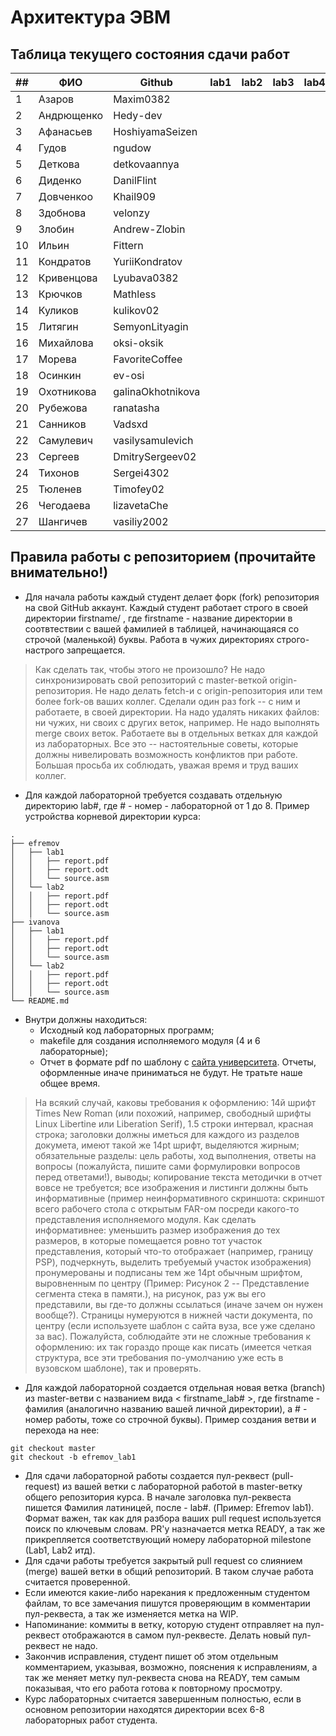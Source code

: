 # Архитектура  ЭВМ

## Таблица текущего состояния сдачи работ

| ##   | ФИО        | Github            | lab1  | lab2  | lab3  | lab4  | lab5  | lab6  | lab7  | lab8  | Итог |
| ---- | ---------- | ----------------- | ----- | ----- | ----- | ----- | ----- | ----- | ----- | ----- | ---- |
| 1    | Азаров     | Maxim0382         |       |       |       |       |       |       |       |       |      |
| 2    | Андрющенко | Hedy-dev          |       |       |       |       |       |       |       |       |      |
| 3    | Афанасьев  | HoshiyamaSeizen   |       |       |       |       |       |       |       |       |      |
| 4    | Гудов      | ngudow            |       |       |       |       |       |       |       |       |      |
| 5    | Деткова    | detkovaannya      |       |       |       |       |       |       |       |       |      |
| 6    | Диденко    | DanilFlint        |       |       |       |       |       |       |       |       |      |
| 7    | Довченкоo  | Khail909          |       |       |       |       |       |       |       |       |      |
| 8    | Здобнова   | velonzy           |       |       |       |       |       |       |       |       |      |
| 9    | Злобин     | Andrew-Zlobin     |       |       |       |       |       |       |       |       |      |
| 10   | Ильин      | Fittern           |       |       |       |       |       |       |       |       |      |
| 11   | Кондратов  | YuriiKondratov    |       |       |       |       |       |       |       |       |      |
| 12   | Кривенцова | Lyubava0382       |       |       |       |       |       |       |       |       |      |
| 13   | Крючков    | Mathless          |       |       |       |       |       |       |       |       |      |
| 14   | Куликов    | kulikov02         |       |       |       |       |       |       |       |       |      |
| 15   | Литягин    | SemyonLityagin    |       |       |       |       |       |       |       |       |      |
| 16   | Михайлова  | oksi-oksik        |       |       |       |       |       |       |       |       |      |
| 17   | Морева     | FavoriteCoffee    |       |       |       |       |       |       |       |       |      |
| 18   | Осинкин    | ev-osi            |       |       |       |       |       |       |       |       |      |
| 19   | Охотникова | galinaOkhotnikova |       |       |       |       |       |       |       |       |      |
| 20   | Рубежова   | ranatasha         |       |       |       |       |       |       |       |       |      |
| 21   | Санников   | Vadsxd            |       |       |       |       |       |       |       |       |      |
| 22   | Самулевич  | vasilysamulevich  |       |       |       |       |       |       |       |       |      |
| 23   | Сергеев    | DmitrySergeev02   |       |       |       |       |       |       |       |       |      |
| 24   | Тихонов    | Sergei4302        |       |       |       |       |       |       |       |       |      |
| 25   | Тюленев    | Timofey02         |       |       |       |       |       |       |       |       |      |
| 26   | Чегодаева  | lizavetaChe       |       |       |       |       |       |       |       |       |      |
| 27   | Шангичев   | vasiliy2002       |       |       |       |       |       |       |       |       |      |

## Правила работы с репозиторием (прочитайте внимательно!)

 - Для начала работы каждый студент делает форк (fork) репозитория на свой GitHub аккаунт.
Каждый студент работает строго в своей директории firstname/ , где firstname - название директории в соотвтествии с вашей фамилией в таблицей, начинающаяся со строчой (маленькой) буквы. Работа в чужих директориях строго-настрого запрещается.

> Как сделать так, чтобы этого не произошло? Не надо синхронизировать свой репозиторий с master-веткой origin-репозитория. Не надо делать fetch-и с origin-репозитория или тем более fork-ов ваших коллег. Сделали один раз fork -- с ним и работаете, в своей директории. На надо удалять никаких файлов: ни чужих, ни своих с других веток, например. Не надо выполнять merge своих веток. Работаете вы в отдельных ветках для каждой из лабораторных. Все это -- настоятельные советы, которые должны нивелировать возможность конфликтов при работе. Большая просьба их соблюдать, уважая время и труд ваших коллег.

- Для каждой лабораторной требуется создавать отдельную директорию lab#, где # - номер - лабораторной от 1 до 8. Пример устройства корневой директории курса:

```
.
├── efremov
│   ├── lab1
│   │   ├── report.pdf
│   │   ├── report.odt
│   │   └── source.asm
│   └── lab2
│   │   ├── report.pdf
│   │   ├── report.odt
│   │   └── source.asm
├── ivanova
│   ├── lab1
│   │   ├── report.pdf
│   │   ├── report.odt
│   │   └── source.asm
│   └── lab2
│   │   ├── report.pdf
│   │   ├── report.odt
│   │   └── source.asm
└── README.md
```

- Внутри должны находиться:
    - Исходный код лабораторных программ;
    - makefile для создания исполняемого модуля (4 и 6 лабораторные);
    - Отчет в формате pdf по шаблону с [сайта университета](https://etu.ru/ru/studentam/dokumenty-dlya-ucheby/). Отчеты, оформленные иначе приниматься не будут. Не тратьте наше общее время.

> На всякий случай, каковы требования к оформлению: 14й шрифт Times New Roman (или похожий, например, свободный шрифты Linux Libertine или Liberation Serif), 1.5 строки интервал, красная строка; заголовки должны иметься для каждого из разделов докумета, имеют такой же 14pt шрифт, выделяются жирным; обязательные разделы: цель работы, ход выполнения, ответы на вопросы (пожалуйста, пишите сами формулировки вопросов перед ответами!), выводы; копирование текста методички в отчет вовсе не требуется; все изображения и листинги должны быть информативные (пример неинформативного скриншота: скриншот всего рабочего стола с открытым FAR-ом посреди какого-то представления исполняемого модуля. Как сделать информативнее: уменьшить размер изображения до тех размеров, в которые помещается ровно тот участок представления, который что-то отображает (например, границу PSP), подчеркнуть, выделить требуемый участок изображения) пронумерованы и подписаны тем же 14pt обычным шрифтом, выровненным по центру (Пример: Рисунок 2 -- Представление сегмента стека в памяти.), на рисунок, раз уж вы его представили, вы где-то должны ссылаться (иначе зачем он нужен вообще?). Страницы нумеруются в нижней части документа, по центру (если используете шаблон с сайта вуза, все уже сделано за вас). Пожалуйста, соблюдайте эти не сложные требования к оформлению: их так гораздо проще как писать (имеется четкая структура, все эти требования по-умолчанию уже есть в вузовском шаблоне), так и проверять.

- Для каждой лабораторной создается отдельная новая ветка (branch) из master-ветви с названием вида < firstname_lab# >, где firstname - фамилия (аналогично названию вашей личной директории), а # - номер работы, тоже со строчной буквы). Пример создания ветви и перехода на нее:
```
git checkout master
git checkout -b efremov_lab1
```
- Для сдачи лабораторной работы создается пул-реквест (pull-request) из вашей ветки с лабораторной работой в master-ветку общего репозитория курса. В начале заголовка пул-реквеста пишется Фамилия латиницей, после - lab#. (Пример: Efremov lab1). Формат важен, так как для разбора ваших pull request используется поиск по ключевым словам. PR'у назначается метка READY, а так же прикрепляется соответствующий номеру лабораторной milestone (Lab1, Lab2 итд).
- Для сдачи работы требуется закрытый pull request со слиянием (merge) вашей ветки в общий репозиторий. В таком случае работа считается проверенной.
- Если имеются какие-либо нарекания к предложенным студентом файлам, то все замечания пишутся проверяющим в комментарии пул-реквеста, а так же изменяется метка на WIP.
- Напоминание: коммиты в ветку, которую студент отправляет на пул-реквест отображаются в самом пул-реквесте. Делать новый пул-реквест не надо.
- Закончив исправления, студент пишет об этом отдельным комментарием, указывая, возможно, пояснения к исправлениям, а так же меняет метку пул-реквеста снова на READY, тем самым показывая, что его работа готова к повторному просмотру.
- Курс лабораторных считается завершенным полностью, если в основном репозитории находятся директории всех 6-8 лабораторных работ студента.
